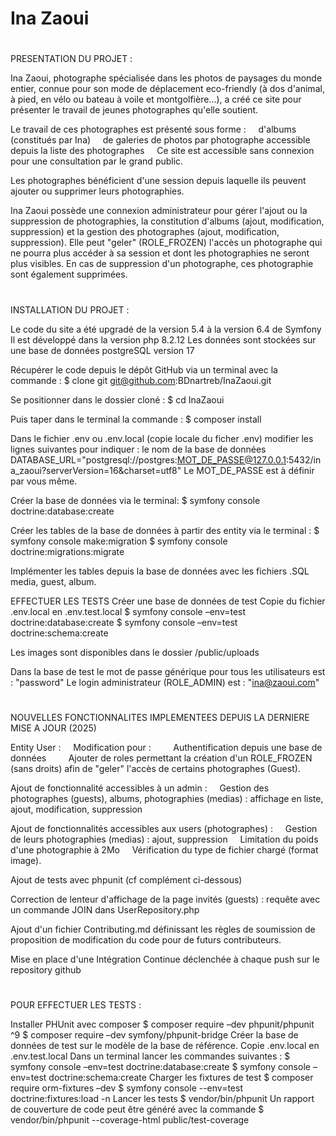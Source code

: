 # Ina Zaoui
#

PRESENTATION DU PROJET :

Ina Zaoui, photographe spécialisée dans les photos de paysages du monde entier, connue pour son mode de déplacement eco-friendly (à dos d'animal, à pied, en vélo ou bateau à voile et montgolfière...), a créé ce site pour présenter le travail de jeunes photographes qu'elle soutient.

Le travail de ces photographes est présenté sous forme :
    d'albums (constitués par Ina)
    de galeries de photos par photographe accessible depuis la liste des photographes
    
Ce site est accessible sans connexion pour une consultation par le grand public.

Les photographes bénéficient d'une session depuis laquelle ils peuvent ajouter ou supprimer leurs photographies.

Ina Zaoui possède une connexion administrateur pour gérer l'ajout ou la suppression de photographies, la constitution d'albums (ajout, modification, suppression) et la gestion des photographes (ajout, modification, suppression). Elle peut "geler" (ROLE_FROZEN) l'accès un photographe qui ne pourra plus accéder à sa session et dont les photographies ne seront plus visibles. En cas de suppression d'un photographe, ces photographie sont également supprimées.

#
INSTALLATION DU PROJET :

Le code du site a été upgradé de la version 5.4 à la version 6.4 de Symfony
Il est développé dans la version php 8.2.12
Les données sont stockées sur une base de données postgreSQL version 17

Récupérer le code depuis le dépôt GitHub via un terminal avec la commande :
$ clone git git@github.com:BDnartreb/InaZaoui.git

Se positionner dans le dossier cloné :
$ cd InaZaoui

Puis taper dans le terminal la commande :
$ composer install

Dans le fichier .env ou .env.local (copie locale du ficher .env) modifier les lignes suivantes pour indiquer :
le nom de la base de données
DATABASE_URL="postgresql://postgres:MOT_DE_PASSE@127.0.0.1:5432/ina_zaoui?serverVersion=16&charset=utf8"
Le MOT_DE_PASSE est à définir par vous même.

Créer la base de données via le terminal:
$ symfony console doctrine:database:create

Créer les tables de la base de données à partir des entity via le terminal :
$ symfony console make:migration
$ symfony console doctrine:migrations:migrate

Implémenter les tables depuis la base de données avec les fichiers .SQL media, guest, album.

EFFECTUER LES TESTS
Créer une base de données de test
Copie du fichier .env.local en .env.test.local
$ symfony console –env=test doctrine:database:create
$ symfony console –env=test doctrine:schema:create

Les images sont disponibles dans le dossier /public/uploads

Dans la base de test le mot de passe générique pour tous les utilisateurs est : "password"
Le login administrateur (ROLE_ADMIN) est : "ina@zaoui.com"

#
NOUVELLES FONCTIONNALITES IMPLEMENTEES DEPUIS LA DERNIERE MISE A JOUR (2025)

Entity User :
    Modification pour :
        Authentification depuis une base de données
        Ajouter de roles permettant la création d'un ROLE_FROZEN (sans droits) afin de "geler" l'accès de certains photographes (Guest).

Ajout de fonctionnalité accessibles à un admin :
    Gestion des photographes (guests), albums, photographies (medias) : affichage en liste, ajout, modification, suppression

Ajout de fonctionnalités accessibles aux users (photographes) :
    Gestion de leurs photographies (medias) : ajout, suppression
    Limitation du poids d'une photographie à 2Mo
    Vérification du type de fichier chargé (format image).

Ajout de tests avec phpunit (cf complément ci-dessous)

Correction de lenteur d'affichage de la page invités (guests) : requête avec un commande JOIN dans UserRepository.php

Ajout d'un fichier Contributing.md définissant les règles de soumission de proposition de modification du code pour de futurs contributeurs.

Mise en place d'une Intégration Continue déclenchée à chaque push sur le repository github

#
POUR EFFECTUER LES TESTS :

Installer PHUnit avec composer
$ composer require –dev phpunit/phpunit ^9
$ composer require –dev symfony/phpunit-bridge
Créer la base de données de test sur le modèle de la base de référence.
Copie .env.local en .env.test.local
Dans un terminal lancer les commandes suivantes :
$ symfony console –env=test doctrine:database:create
$ symfony console –env=test doctrine:schema:create
Charger les fixtures de test
$ composer require orm-fixtures –dev
$ symfony console --env=test doctrine:fixtures:load -n
Lancer les tests
$ vendor/bin/phpunit
Un rapport de couverture de code peut être généré avec la commande
$ vendor/bin/phpunit --coverage-html public/test-coverage

